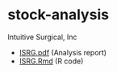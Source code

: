 # stock-analysis

Intuitive Surgical, Inc

* [ISRG.pdf](https://github.com/steffen-zou/stock-analysis/blob/master/ISRG.pdf) (Analysis report)
* [ISRG.Rmd](https://github.com/steffen-zou/stock-analysis/blob/master/ISRG.Rmd) (R code)
